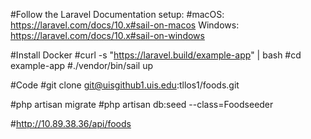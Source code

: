 #Follow the Laravel Documentation setup:
#macOS: https://laravel.com/docs/10.x#sail-on-macos
Windows: https://laravel.com/docs/10.x#sail-on-windows

#Install Docker
#curl -s "https://laravel.build/example-app" | bash
#cd example-app
#./vendor/bin/sail up

#Code
#git clone git@uisgithub1.uis.edu:tllos1/foods.git

#php artisan migrate
#php artisan db:seed --class=Foodseeder

#http://10.89.38.36/api/foods
